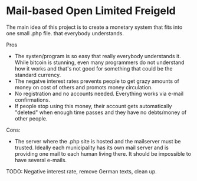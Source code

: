 # Mail-based Open Limited Freigeld
The main idea of this project is to create a monetary system that fits into one small .php file.  that everybody understands.

Pros
- The systen/program is so easy that really everybody understands it. While bitcoin is stunning, even many programmers do not understand how it works and that's not good for something that could be the standard currency.
- The negatve interest rates prevents people to get grazy amounts of money on cost of others and promots money circulation.
- No registration and no accounts needed. Everything works via e-mail confirmations.
- If people stop using this money, their account gets automatically "deleted" when enough time passes and they have no debts/money of other people.

Cons:
- The server where the .php site is hosted and the mailserver must be trusted. Ideally each municipality has its own mail server and is providing one mail to each human living there. It should be impossible to have several e-mails.

TODO: Negative interest rate, remove German texts, clean up.
